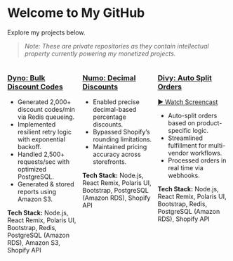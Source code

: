 # Welcome to My GitHub

Explore my projects below.  
> _Note: These are private repositories as they contain intellectual property currently powering my monetized projects._

<div style="display: flex; justify-content: space-between; gap: 2%;">

  <div style="flex: 1;">
    <h3>
      <a href="https://apps.shopify.com/dyno-bulk-discount-code-generator" target="_blank">Dyno: Bulk Discount Codes</a>
    </h3>
    <ul>
      <li>Generated 2,000+ discount codes/min via Redis queueing.</li>
      <li>Implemented resilient retry logic with exponential backoff.</li>
      <li>Handled 2,500+ requests/sec with optimized PostgreSQL.</li>
      <li>Generated & stored reports using Amazon S3.</li>
    </ul>
    <strong>Tech Stack:</strong> Node.js, React Remix, Polaris UI, Bootstrap, Redis, PostgreSQL (Amazon RDS), Amazon S3, Shopify API
  </div>

  <div style="flex: 1;">
    <h3>
      <a href="https://apps.shopify.com/decimal-percentage-discounts" target="_blank">Numo: Decimal Discounts</a>
    </h3>
    <ul>
      <li>Enabled precise decimal-based percentage discounts.</li>
      <li>Bypassed Shopify’s rounding limitations.</li>
      <li>Maintained pricing accuracy across storefronts.</li>
    </ul>
    <strong>Tech Stack:</strong> Node.js, React Remix, Polaris UI, Bootstrap, PostgreSQL (Amazon RDS), Shopify API
  </div>

  <div style="flex: 1;">
    <h3>
      <a href="https://apps.shopify.com/splinter-order-split" target="_blank">Divy: Auto Split Orders</a>
    </h3>
    <p><a href="https://youtu.be/RvN9cC4cx5k" target="_blank">▶ Watch Screencast</a></p>
    <ul>
      <li>Auto-split orders based on product-specific logic.</li>
      <li>Streamlined fulfillment for multi-vendor workflows.</li>
      <li>Processed orders in real time via webhooks.</li>
    </ul>
    <strong>Tech Stack:</strong> Node.js, React Remix, Polaris UI, Bootstrap, Redis, PostgreSQL (Amazon RDS), Shopify API
  </div>

</div>
